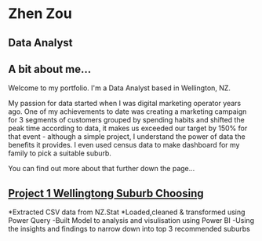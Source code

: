 # Zhen Zou
## Data Analyst

## A bit about me...
Welcome to my portfolio. I'm a Data Analyst based in Wellington, NZ. 

My passion for data started when I was digital marketing operator years ago.
One of my achievements to date was creating a marketing campaign for 3 segments of customers grouped by spending habits and shifted the peak time according to data, it makes us exceeded our target by 150% for that event - although a simple project, I understand the power of data the benefits it provides.
I even used census data to make dashboard for my family to pick a suitable suburb.

You can find out more about that further down the page...

[Project 1 Wellingtong Suburb Choosing](https://github.com/Zhenzou28/Wellington-Suburb-Choosing.git)
---
*Extracted CSV data from NZ.Stat
*Loaded,cleaned & transformed using Power Query
-Built Model to analysis and visulisation using Power BI
-Using the insights and findings to narrow down into top 3 recommended suburbs
